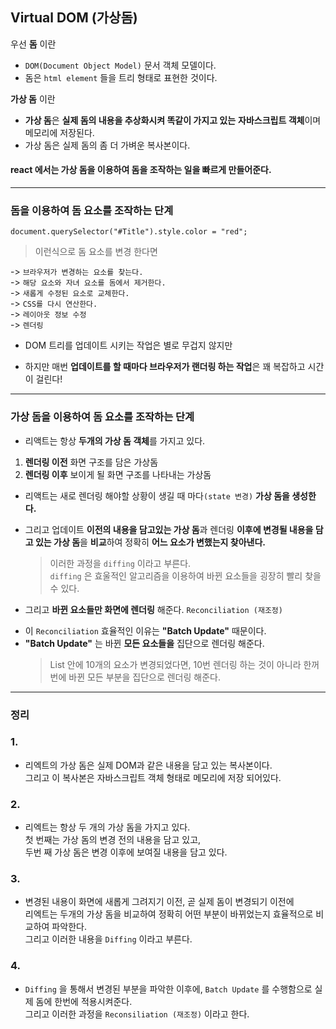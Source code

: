 ## Virtual DOM (가상돔)

우선 **돔** 이란

- `DOM(Document Object Model)` 문서 객체 모델이다.
- 돔은 `html element` 들을 트리 형태로 표현한 것이다.

**가상 돔** 이란

- **가상 돔**은 **실제 돔의 내용을 추상화시켜 똑같이 가지고 있는** **자바스크립트 객체**이며 메모리에 저장된다.
- 가상 돔은 실제 돔의 좀 더 가벼운 복사본이다.

#### react 에서는 가상 돔을 이용하여 돔을 조작하는 일을 빠르게 만들어준다.

---

### 돔을 이용하여 돔 요소를 조작하는 단계

`document.querySelector("#Title").style.color = "red";`

> 이런식으로 돔 요소를 변경 한다면

-> `브라우저가 변경하는 요소를 찾는다.`  
-> `해당 요소와 자녀 요소를 돔에서 제거한다.`  
-> `새롭게 수정된 요소로 교체한다.`  
-> `CSS를 다시 연산한다.`  
-> `레이아웃 정보 수정`  
-> `렌더링`

- DOM 트리를 업데이트 시키는 작업은 별로 무겁지 않지만

* 하지만 매번 **업데이트를 할 때마다 브라우저가 랜더링 하는 작업**은 꽤 복잡하고 시간이 걸린다!

---

### 가상 돔을 이용하여 돔 요소를 조작하는 단계

- 리액트는 항상 **두개의 가상 돔 객체**를 가지고 있다.

1. **렌더링 이전** 화면 구조를 담은 가상돔
2. **렌더링 이후** 보이게 될 화면 구조를 나타내는 가상돔

- 리액트는 새로 렌더링 해야할 상황이 생길 때 마다`(state 변경)` **가상 돔을 생성한다.**

* 그리고 업데이트 **이전의 내용을 담고있는 가상 돔**과 렌더링 **이후에 변경될 내용을 담고 있는 가상 돔**을 **비교**하여 정확히 **어느 요소가 변했는지 찾아낸다.**
  > 이러한 과정을 `diffing` 이라고 부른다.  
  > `diffing` 은 효울적인 알고리즘을 이용하여 바뀐 요소들을 굉장히 빨리 찾을 수 있다.
* 그리고 **바뀐 요소들만 화면에 렌더링** 해준다. `Reconciliation (재조정)`

- 이 `Reconciliation` 효율적인 이유는 **"Batch Update"** 때문이다.
- **"Batch Update"** 는 바뀐 **모든 요소들을** 집단으로 렌더링 해준다.
  > List 안에 10개의 요소가 변경되었다면, 10번 렌더링 하는 것이 아니라 한꺼번에 바뀐 모든 부분을 집단으로 렌더링 해준다.

---

### 정리

### 1.

- 리엑트의 가상 돔은 실제 DOM과 같은 내용을 담고 있는 복사본이다.  
  그리고 이 복사본은 자바스크립트 객체 형태로 메모리에 저장 되어있다.

### 2.

- 리엑트는 항상 두 개의 가상 돔을 가지고 있다.  
  첫 번째는 가상 돔의 변경 전의 내용을 담고 있고,  
  두번 째 가상 돔은 변경 이후에 보여질 내용을 담고 있다.

### 3.

- 변경된 내용이 화면에 새롭게 그려지기 이전, 곧 실제 돔이 변경되기 이전에  
  리엑트는 두개의 가상 돔을 비교하여 정확히 어떤 부분이 바뀌었는지 효율적으로 비교하여 파악한다.  
  그리고 이러한 내용을 `Diffing` 이라고 부른다.

### 4.

- `Diffing` 을 통해서 변경된 부분을 파악한 이후에, `Batch Update` 를 수행함으로 실제 돔에 한번에 적용시켜준다.  
  그리고 이러한 과정을 `Reconsiliation (재조정)` 이라고 한다.
